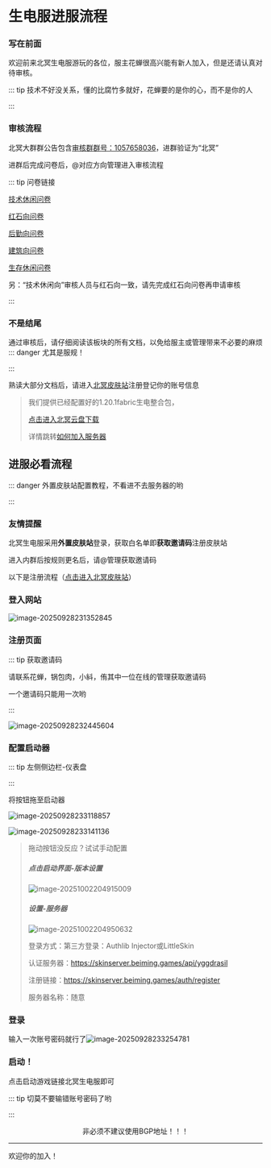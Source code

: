 # 生电服进服流程

### 写在前面

欢迎前来北冥生电服游玩的各位，服主花蝉很高兴能有新人加入，但是还请认真对待审核。

::: tip 技术不好没关系，懂的比腐竹多就好，花蝉要的是你的心，而不是你的人

:::

### 审核流程
北冥大群群公告包含[审核群群号：1057658036](https://qm.qq.com/q/g2fPb0OpVY)，进群验证为“北冥”

进群后完成问卷后，@对应方向管理进入审核流程

::: tip 问卷链接

[技术休闲问卷](https://f.wps.cn/g/ugohPtsk/)

[红石向问卷](https://f.wps.cn/g/6GeGcmVi/)

[后勤向问卷](https://f.wps.cn/g/VhR5btty/)

[建筑向问卷](https://f.wps.cn/g/itToWNKF/)

[生存休闲问卷](https://f.wps.cn/g/A0CmGKom/)

另：“技术休闲向”审核人员与红石向一致，请先完成红石向问卷再申请审核

:::

### 不是结尾

通过审核后，请仔细阅读该板块的所有文档，以免给服主或管理带来不必要的麻烦
::: danger 尤其是服规！

:::

熟读大部分文档后，请进入[北冥皮肤站](https://skinserver.beiming.games/)注册登记你的账号信息

> 我们提供已经配置好的1.20.1fabric生电整合包，
>
> [点击进入北冥云盘下载](https://cloud.beiming.games/s/QktY)
>
> 详情跳转[如何加入服务器](/1-基本信息/1.1-如何加入服务器.md)

## 进服必看流程

::: danger 外置皮肤站配置教程，不看进不去服务器的哟

:::

### 友情提醒

北冥生电服采用**外置皮肤站**登录，获取白名单即**获取邀请码**注册皮肤站

进入内群后按规则更名后，请@管理获取邀请码

以下是注册流程（[点击进入北冥皮肤站](https://skinserver.beiming.games)）

### 登入网站

![image-20250928231352845](https://bu.dusays.com/2025/09/28/68d950b8bf9fa.webp)

### 注册页面

::: tip 获取邀请码

请联系花蝉，锅包肉，小紏，侑其中一位在线的管理获取邀请码

一个邀请码只能用一次哟

:::



![image-20250928232445604](https://bu.dusays.com/2025/09/28/68d9533d12a4c.webp)

### 配置启动器

::: tip 左侧侧边栏-仪表盘

:::

将按钮拖至启动器

![image-20250928233118857](https://bu.dusays.com/2025/09/28/68d954c67f376.webp)

![image-20250928233141136](https://bu.dusays.com/2025/09/28/68d954dc8b459.webp)

> 拖动按钮没反应？试试手动配置
>
> ##### 点击启动界面-版本设置
>
> ![image-20251002204915009](https://bu.dusays.com/2025/10/02/68de74cadd519.webp)
>
> ##### 设置-服务器
>
> ![image-20251002204950632](https://bu.dusays.com/2025/10/02/68de74ee80350.webp)
>
> 登录方式：第三方登录：Authlib Injector或LittleSkin
>
> 认证服务器：https://skinserver.beiming.games/api/yggdrasil
>
> 注册链接：https://skinserver.beiming.games/auth/register
>
> 服务器名称：随意

### 登录

输入一次账号密码就行了![image-20250928233254781](https://bu.dusays.com/2025/09/28/68d9552658fa2.webp)



### 启动！

点击启动游戏链接北冥生电服即可

::: tip 切莫不要输错账号密码了哟

:::

<center>非必须不建议使用BGP地址！！！</center>

------

欢迎你的加入！
